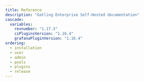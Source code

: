 ```yaml
---
title: Reference
description: "Gatling Enterprise Self-Hosted documentation"
cascade:
  variables:
    revnumber: "1.17.3"
    ciPluginsVersion: "1.16.4"
    grafanaPluginVersion: "1.16.4"
ordering:
  - installation
  - user
  - admin
  - pools
  - plugins
  - release
---
```

